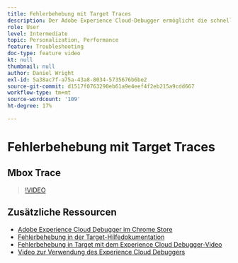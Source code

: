 ```yaml
---
title: Fehlerbehebung mit Target Traces
description: Der Adobe Experience Cloud-Debugger ermöglicht die schnelle und einfache Problembehebung in Ihrer Target-Implementierung. Erfahren Sie, wie Sie sich beim Experience Cloud authentifizieren und das leistungsstarke Target Traces-Tool verwenden können, um Ihre Aktivitäten und Zielgruppenqualifikationen sowie Ihr Besucherprofil zu überprüfen.
role: User
level: Intermediate
topic: Personalization, Performance
feature: Troubleshooting
doc-type: feature video
kt: null
thumbnail: null
author: Daniel Wright
exl-id: 5a38ac7f-a75a-43a8-8034-5735676b6be2
source-git-commit: d1517f0763290eb61a9e4eef4f2eb215a9cdd667
workflow-type: tm+mt
source-wordcount: '109'
ht-degree: 17%

---
```


# Fehlerbehebung mit Target Traces

## Mbox Trace

>[!VIDEO](https://video.tv.adobe.com/v/23113/?quality=12)

## Zusätzliche Ressourcen

* [Adobe Experience Cloud Debugger im Chrome Store](https://chrome.google.com/webstore/detail/adobe-experience-cloud-de/ocdmogmohccmeicdhlhhgepeaijenapj)
* [Fehlerbehebung in der Target-Hilfedokumentation](https://experienceleague.adobe.com/docs/target/using/troubleshoot/troubleshooting-target.html?lang=en)
* [Fehlerbehebung in Target mit dem Experience Cloud Debugger-Video](troubleshoot-with-the-experience-cloud-debugger.md)
* [Video zur Verwendung des Experience Cloud Debuggers](https://experienceleague.adobe.com/docs/debugger-learn/tutorials/experience-cloud-debugger/use-the-experience-cloud-debugger.html?lang=en)
